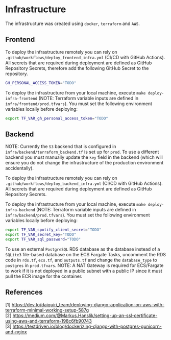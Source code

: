 # Infrastructure

The infrastructure was created using `docker`, `terraform` and `AWS`.

## Frontend

To deploy the infrastructure remotely you can rely on `.github/workflows/deploy_frontend_infra.yml` (CI/CD with GitHub Actions). All secrets that are required during deployment are defined as GitHub Repository Secrets, therefore add the following GitHub Secret to the repository.

```bash
GH_PERSONAL_ACCESS_TOKEN="TODO"
```

To deploy the infrastructure from your local machine, execute `make deploy-infra-frontend` (NOTE: Terraform variable inputs are defined in `infra/frontend/prod.tfvars`). You must set the following environment variables locally before deploying:

```bash
export TF_VAR_gh_personal_access_token="TODO"
```

## Backend

NOTE: Currently the `S3` backend that is configured in `infra/backend/terraform_backend.tf` is set up for `prod`. To use a different backend you must manually update the `key` field in the backend (which will ensure you do not change the infrastructure of the production environment accidentally).

To deploy the infrastructure remotely you can rely on `.github/workflows/deploy_backend_infra.yml` (CI/CD with GitHub Actions). All secrets that are required during deployment are defined as GitHub Repository Secrets.

To deploy the infrastructure from your local machine, execute `make deploy-infra-backend` (NOTE: Terraform variable inputs are defined in `infra/backend/prod.tfvars`). You must set the following environment variables locally before deploying:

```bash
export TF_VAR_spotify_client_secret="TODO"
export TF_VAR_secret_key="TODO"
export TF_VAR_sql_password="TODO"
```

To use an external `PostgreSQL` RDS database as the database instead of a `SQLite3` file-based database on the ECS Fargate Tasks, uncomment the RDS code in `rds.tf`, `ecs.tf`, and `outputs.tf` and change the `database_type` to `postgres` in `prod.tfvars`. NOTE: A NAT Gateway is required for ECS/Fargate to work if it is not deployed in a public subnet with a public IP since it must pull the ECR image for the container.

## References

[1] https://dev.to/daiquiri_team/deploying-django-application-on-aws-with-terraform-minimal-working-setup-587g \
[2] https://medium.com/@Markus.Hanslik/setting-up-an-ssl-certificate-using-aws-and-terraform-198c6fb90743 \
[3] https://testdriven.io/blog/dockerizing-django-with-postgres-gunicorn-and-nginx
